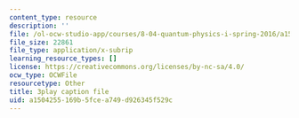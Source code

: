 ```yaml
---
content_type: resource
description: ''
file: /ol-ocw-studio-app/courses/8-04-quantum-physics-i-spring-2016/a1504255169b5fcea749d926345f529c_CdAKFagtXpQ.vtt
file_size: 22861
file_type: application/x-subrip
learning_resource_types: []
license: https://creativecommons.org/licenses/by-nc-sa/4.0/
ocw_type: OCWFile
resourcetype: Other
title: 3play caption file
uid: a1504255-169b-5fce-a749-d926345f529c
---
```

